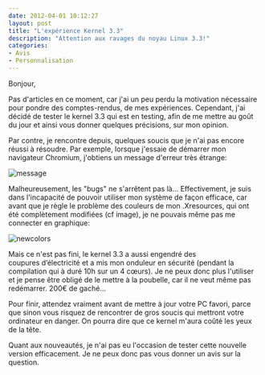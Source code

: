 ```yaml
---
date: 2012-04-01 10:12:27
layout: post
title: "L'expérience Kernel 3.3"
description: "Attention aux ravages du noyau Linux 3.3!"
categories:
- Avis
- Personnalisation
---
```


Bonjour,

Pas d'articles en ce moment, car j'ai un peu perdu la motivation nécessaire pour pondre des comptes-rendus, de mes expériences. Cependant, j'ai décidé de tester le kernel 3.3 qui est en testing, afin de me mettre au goût du jour et ainsi vous donner quelques précisions, sur mon opinion.

<!-- more -->

Par contre, je rencontre depuis, quelques soucis que je n'ai pas encore réussi à résoudre. Par exemple, lorsque j'essaie de démarrer mon navigateur Chromium, j'obtiens un message d'erreur très étrange:

<img class="imgcenter" alt="message" src="http://linuxien.legtux.org/uploads/images/2012/04/thumb.png">

Malheureusement, les "bugs" ne s'arrêtent pas là... Effectivement, je suis dans l'incapacité de pouvoir utiliser mon système de façon efficace, car avant que je règle le problème des couleurs de mon .Xresources, qui ont été complètement modifiées (cf image), je ne pouvais même pas me connecter en graphique:

<img class="imgcenter" alt="newcolors" src="http://linuxien.legtux.org/uploads/images/2012/04/couleur.png">

Mais ce n'est pas fini, le kernel 3.3 a aussi engendré des coupures d’électricité et a mis mon onduleur en sécurité (pendant la compilation qui à duré 10h sur un 4 cœurs). Je ne peux donc plus l'utiliser et je pense être obligé de le mettre à la poubelle, car il ne veut même pas redémarrer. 200€ de gaché...

Pour finir, attendez vraiment avant de mettre à jour votre PC favori, parce que sinon vous risquez de rencontrer de gros soucis qui mettront votre ordinateur en danger. On pourra dire que ce kernel m'aura coûté les yeux de la tête.

Quant aux nouveautés, je n'ai pas eu l'occasion de tester cette nouvelle version efficacement. Je ne peux donc pas vous donner un avis sur la question.
